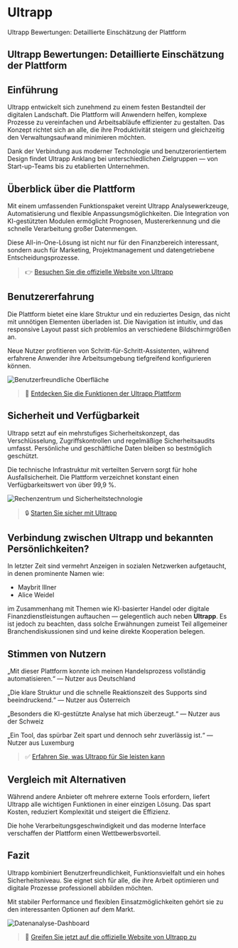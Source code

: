 # Ultrapp
Ultrapp Bewertungen: Detaillierte Einschätzung der Plattform
## Ultrapp Bewertungen: Detaillierte Einschätzung der Plattform

## Einführung
Ultrapp entwickelt sich zunehmend zu einem festen Bestandteil der digitalen Landschaft. Die Plattform will Anwendern helfen, komplexe Prozesse zu vereinfachen und Arbeitsabläufe effizienter zu gestalten. Das Konzept richtet sich an alle, die ihre Produktivität steigern und gleichzeitig den Verwaltungsaufwand minimieren möchten.

Dank der Verbindung aus moderner Technologie und benutzerorientiertem Design findet Ultrapp Anklang bei unterschiedlichen Zielgruppen — von Start-up-Teams bis zu etablierten Unternehmen.

## Überblick über die Plattform
Mit einem umfassenden Funktionspaket vereint Ultrapp Analysewerkzeuge, Automatisierung und flexible Anpassungsmöglichkeiten. Die Integration von KI-gestützten Modulen ermöglicht Prognosen, Mustererkennung und die schnelle Verarbeitung großer Datenmengen.

Diese All-in-One-Lösung ist nicht nur für den Finanzbereich interessant, sondern auch für Marketing, Projektmanagement und datengetriebene Entscheidungsprozesse.

> 👉 [Besuchen Sie die offizielle Website von Ultrapp](https://ultrapp.de)

## Benutzererfahrung
Die Plattform bietet eine klare Struktur und ein reduziertes Design, das nicht mit unnötigen Elementen überladen ist. Die Navigation ist intuitiv, und das responsive Layout passt sich problemlos an verschiedene Bildschirmgrößen an.

Neue Nutzer profitieren von Schritt-für-Schritt-Assistenten, während erfahrene Anwender ihre Arbeitsumgebung tiefgreifend konfigurieren können.

![Benutzerfreundliche Oberfläche](https://images.unsplash.com/photo-1580894732444-8ecded7900cd?auto=format&fit=crop&w=1170&q=80)

> 🔗 [Entdecken Sie die Funktionen der Ultrapp Plattform](https://ultrapp.de)

## Sicherheit und Verfügbarkeit
Ultrapp setzt auf ein mehrstufiges Sicherheitskonzept, das Verschlüsselung, Zugriffskontrollen und regelmäßige Sicherheitsaudits umfasst. Persönliche und geschäftliche Daten bleiben so bestmöglich geschützt.

Die technische Infrastruktur mit verteilten Servern sorgt für hohe Ausfallsicherheit. Die Plattform verzeichnet konstant einen Verfügbarkeitswert von über 99,9 %.

![Rechenzentrum und Sicherheitstechnologie](https://images.unsplash.com/photo-1558494949-ef010cbdcc31?auto=format&fit=crop&w=1170&q=80)

> 🔒 [Starten Sie sicher mit Ultrapp](https://ultrapp.de)

## Verbindung zwischen Ultrapp und bekannten Persönlichkeiten?
In letzter Zeit sind vermehrt Anzeigen in sozialen Netzwerken aufgetaucht, in denen prominente Namen wie:

- Maybrit Illner
- Alice Weidel

im Zusammenhang mit Themen wie KI-basierter Handel oder digitale Finanzdienstleistungen auftauchen — gelegentlich auch neben **Ultrapp**. Es ist jedoch zu beachten, dass solche Erwähnungen zumeist Teil allgemeiner Branchendiskussionen sind und keine direkte Kooperation belegen.

## Stimmen von Nutzern
„Mit dieser Plattform konnte ich meinen Handelsprozess vollständig automatisieren.“ — Nutzer aus Deutschland

„Die klare Struktur und die schnelle Reaktionszeit des Supports sind beeindruckend.“ — Nutzer aus Österreich

„Besonders die KI-gestützte Analyse hat mich überzeugt.“ — Nutzer aus der Schweiz

„Ein Tool, das spürbar Zeit spart und dennoch sehr zuverlässig ist.“ — Nutzer aus Luxemburg

> ✅ [Erfahren Sie, was Ultrapp für Sie leisten kann](https://ultrapp.de)

## Vergleich mit Alternativen
Während andere Anbieter oft mehrere externe Tools erfordern, liefert Ultrapp alle wichtigen Funktionen in einer einzigen Lösung. Das spart Kosten, reduziert Komplexität und steigert die Effizienz.

Die hohe Verarbeitungsgeschwindigkeit und das moderne Interface verschaffen der Plattform einen Wettbewerbsvorteil.

## Fazit
Ultrapp kombiniert Benutzerfreundlichkeit, Funktionsvielfalt und ein hohes Sicherheitsniveau. Sie eignet sich für alle, die ihre Arbeit optimieren und digitale Prozesse professionell abbilden möchten.

Mit stabiler Performance und flexiblen Einsatzmöglichkeiten gehört sie zu den interessanten Optionen auf dem Markt.

![Datenanalyse-Dashboard](https://images.unsplash.com/photo-1551288049-bebda4e38f71?auto=format&fit=crop&w=1170&q=80)

> 🚀 [Greifen Sie jetzt auf die offizielle Website von Ultrapp zu](https://ultrapp.de)
